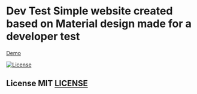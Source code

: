 # Dev Test Simple website created based on Material design made for a developer test 

[Demo](https://frontend-devtest.herokuapp.com/) 

[![License](https://img.shields.io/github/license/JuniorMiksza8/devtest-frontend)](https://opensource.org/licenses/MIT) 

## License MIT [LICENSE](LICENSE)

